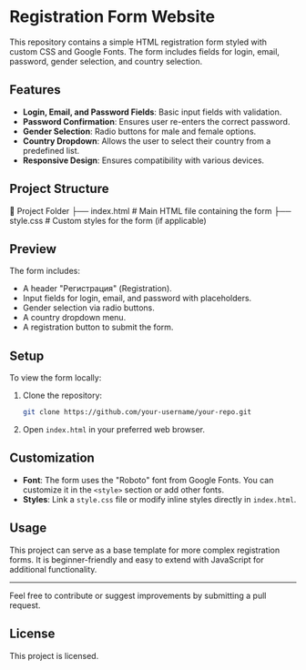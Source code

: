 # Registration Form Website

This repository contains a simple HTML registration form styled with custom CSS and Google Fonts. The form includes fields for login, email, password, gender selection, and country selection.

## Features

- **Login, Email, and Password Fields**: Basic input fields with validation.
- **Password Confirmation**: Ensures user re-enters the correct password.
- **Gender Selection**: Radio buttons for male and female options.
- **Country Dropdown**: Allows the user to select their country from a predefined list.
- **Responsive Design**: Ensures compatibility with various devices.

## Project Structure

📁 Project Folder ├── index.html # Main HTML file containing the form ├── style.css # Custom styles for the form (if applicable)

## Preview

The form includes:

- A header "Регистрация" (Registration).
- Input fields for login, email, and password with placeholders.
- Gender selection via radio buttons.
- A country dropdown menu.
- A registration button to submit the form.

## Setup

To view the form locally:

1. Clone the repository:
    ```bash
    git clone https://github.com/your-username/your-repo.git
    ```

2. Open `index.html` in your preferred web browser.

## Customization

- **Font**: The form uses the "Roboto" font from Google Fonts. You can customize it in the `<style>` section or add other fonts.
- **Styles**: Link a `style.css` file or modify inline styles directly in `index.html`.

## Usage

This project can serve as a base template for more complex registration forms. It is beginner-friendly and easy to extend with JavaScript for additional functionality.

---

Feel free to contribute or suggest improvements by submitting a pull request.

## License

This project is licensed.
